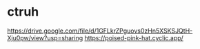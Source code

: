 # ctruh
https://drive.google.com/file/d/1GFLkrZPguovs0zHn5XSKSJQtH-Xju0pw/view?usp=sharing
https://poised-pink-hat.cyclic.app/
